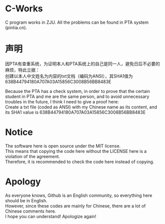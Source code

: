 # C-Works
C program works in ZJU.
All the problems can be found in PTA system (pintia.cn).

# 声明
因PTA有查重系统，为证明本人和PTA系统上的自己是同一人，避免日后不必要的麻烦，特此立据：\
创建以本人中文姓名为内容的txt文档（编码为ANSI），其SHA1值为638B44794180A707A03A15856C3008B56BB8483E

Because the PTA  has a check system, in order to prove that the certain student in PTA and me are the same person, and to avoid unnecessary troubles in the future, I think I need to give a proof here:\
Create a txt file (coded as ANSI) with my Chinese name as its content, and its SHA1 value is 638B44794180A707A03A15856C3008B56BB8483E

# Notice
The software here is open source under the MIT license.\
This means that copying the code here without the LICENSE here is a violation of the agreement.\
Therefore, it is recommended to check the code here instead of copying.

# Apology
As everyone knows, Github is an English community, so everything here should be in English.\
However, since these codes are mainly for Chinese, there are a lot of Chinese comments here.\
I hope you can understand! Apologize again!
